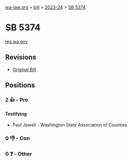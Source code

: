 [wa-law.org](/) > [bill](/bill/) > [2023-24](/bill/2023-24/) > [SB 5374](/bill/2023-24/sb/5374/)

# SB 5374
[leg.wa.gov](https://app.leg.wa.gov/billsummary?BillNumber=5374&Year=2023&Initiative=false)

## Revisions
* [Original Bill](1/)

## Positions
### 2 👍 - Pro
#### Testifying
* Paul Jewell - Washington State Association of Counties

### 0 👎 - Con

### 0 ❓ - Other
